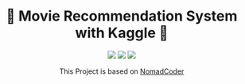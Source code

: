 <div align=center>

# 📯 Movie Recommendation System with Kaggle 📯

<img src="https://img.shields.io/badge/Jupyter-Notebook-#F37626?style=flat-square&logo=Jupyter&logoColor=black"/>
<img src="https://img.shields.io/github/repo-size/beygee/survive"/> 
<img src="https://img.shields.io/badge/Node.js-339933?style=flat-square&logo=node.js&logoColor=white"/>



[link]: https://nomadcoders.co/typescript-for-beginners/lobby

This Project is based on [NomadCoder][link]




 </div>
